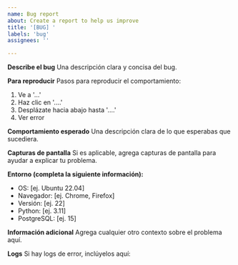 ```yaml
---
name: Bug report
about: Create a report to help us improve
title: '[BUG] '
labels: 'bug'
assignees: ''

---
```


**Describe el bug**
Una descripción clara y concisa del bug.

**Para reproducir**
Pasos para reproducir el comportamiento:
1. Ve a '...'
2. Haz clic en '....'
3. Desplázate hacia abajo hasta '....'
4. Ver error

**Comportamiento esperado**
Una descripción clara de lo que esperabas que sucediera.

**Capturas de pantalla**
Si es aplicable, agrega capturas de pantalla para ayudar a explicar tu problema.

**Entorno (completa la siguiente información):**
 - OS: [ej. Ubuntu 22.04]
 - Navegador: [ej. Chrome, Firefox]
 - Versión: [ej. 22]
 - Python: [ej. 3.11]
 - PostgreSQL: [ej. 15]

**Información adicional**
Agrega cualquier otro contexto sobre el problema aquí.

**Logs**
Si hay logs de error, inclúyelos aquí:
```
``` 